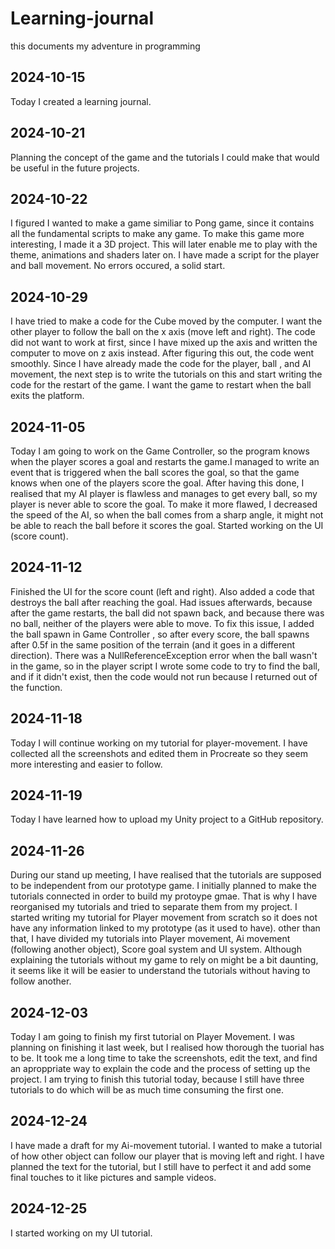 # Learning-journal
this documents my adventure in programming

## 2024-10-15

Today I created a learning journal.

## 2024-10-21

Planning the concept of the game and the tutorials I could make that would be useful in the future projects.

## 2024-10-22

I figured I wanted to make a game similiar to Pong game, since it contains all the fundamental scripts to make any game. To make this game more interesting, I made it a 3D project. This will later enable me to play with the theme, animations and shaders later on. I have made a script for the player and ball movement. No errors occured, a solid start.

## 2024-10-29

I have tried to make a code for the Cube moved by the computer. I want the other player to follow the ball on the x axis (move left and right). The code did not want to work at first, since I have mixed up the axis and written the computer to move on z axis instead. After figuring this out, the code went smoothly. Since I have already made the code for the player, ball , and AI movement, the next step is to write the tutorials on this and start writing the code for the restart of the game. I want the game to restart when the ball exits the platform.

## 2024-11-05 

Today I am going to work on the Game Controller, so the program knows when the player scores a goal and restarts the game.I managed to write an event that is triggered when the ball scores the goal, so that the game knows when one of the players score the goal. After having this done, I realised that my AI player is flawless and manages to get every ball, so my player is never able to score the goal. To make it more flawed, I decreased the speed of the AI, so when the ball comes from a sharp angle, it might not be able to reach the ball before it scores the goal. Started working on the UI (score count).

## 2024-11-12

Finished the UI for the score count (left and right). Also added a code that destroys the ball after reaching the goal. Had issues afterwards, because after the game restarts, the ball did not spawn back, and because there was no ball, neither of the players were able to move.
To fix this issue, I added  the ball spawn in Game Controller , so after every score, the ball spawns after 0.5f in the same position of the terrain (and it goes in a different direction). There was a NullReferenceException error when the ball wasn't in the game, so in the player script I wrote some code to try to find the ball, and if it didn't exist, then the code would not run because I returned out of the function.

## 2024-11-18

Today I will continue working on my tutorial for player-movement. I have collected all the screenshots and edited them in Procreate so they seem more interesting and easier to follow.

## 2024-11-19

Today I have learned how to upload my Unity project to a GitHub repository.

## 2024-11-26

During our stand up meeting, I have realised that the tutorials are supposed to be independent from our prototype game. I initially planned to make the tutorials connected in order to build my protoype gmae. That is why I have reorganised my tutorials and tried to separate them from my project. I started writing my tutorial for Player movement from scratch so it does not have any information linked to my prototype (as it used to have). other than that, I have divided my tutorials into Player movement, Ai movement (following another object), Score goal system and UI system. Although explaining the tutorials without my game to rely on might be a bit daunting, it seems like it will be easier to understand the tutorials without having to follow another.

## 2024-12-03
Today I am going to finish my first tutorial on Player Movement. I was planning on finishing it last week, but I realised how thorough the tuorial has to be. It took me a long time to take the screenshots, edit the text, and find an aproppriate way to explain the code and the process of setting up the project. I am trying to finish this tutorial today, because I still have three tutorials to do which will be as much time consuming the first one.

## 2024-12-24
I have made a draft for my Ai-movement tutorial. I wanted to make a tutorial of how other object can follow our player that is moving left and right. I have planned the text for the tutorial, but I still have to perfect it and add some final touches to it like pictures and sample videos.

## 2024-12-25
I started working on my UI tutorial.

